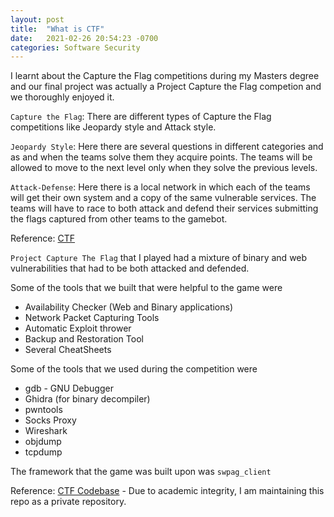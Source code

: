 ```yaml
---
layout: post
title:  "What is CTF"
date:   2021-02-26 20:54:23 -0700
categories: Software Security
---
```


I learnt about the Capture the Flag competitions during my Masters degree and our final project was actually a Project Capture the Flag competion and we thoroughly enjoyed it.

`Capture the Flag`: There are different types of Capture the Flag competitions like Jeopardy style and Attack style.

`Jeopardy Style`: Here there are several questions in different categories and as and when the teams solve them they acquire points. The teams will be allowed to move to the next level only when they solve the previous levels.

`Attack-Defense`: Here there is a local network in which each of the teams will get their own system and a copy of the same vulnerable services. The teams will have to race to both attack and defend their services submitting the flags captured from other teams to the gamebot. 

Reference: [CTF][ctf]

`Project Capture The Flag` that I played had a mixture of binary and web vulnerabilities that had to be both attacked and defended. 

Some of the tools that we built that were helpful to the game were 
<ul><li>Availability Checker (Web and Binary applications)</li><li>Network Packet Capturing Tools</li><li>Automatic Exploit thrower</li><li>Backup and Restoration Tool</li><li>Several CheatSheets</li></ul>

Some of the tools that we used during the competition were
<ul><li>gdb - GNU Debugger</li><li>Ghidra (for binary decompiler)</li><li>pwntools</li><li>Socks Proxy</li><li>Wireshark</li><li>objdump</li><li>tcpdump</li></ul>

The framework that the game was built upon was `swpag_client`

Reference: [CTF Codebase][ctfCodebase] - Due to academic integrity, I am maintaining this repo as a private repository.



[ctf]: https://ctftime.org/ctf-wtf/
[ctfCodebase]: https://github.com/545team24/final_code